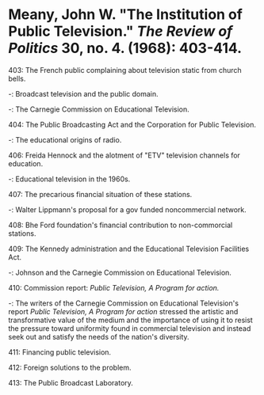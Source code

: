 # Meany, John W. "The Institution of Public Television." *The Review of Politics* 30, no. 4. (1968): 403-414.  

403: The French public complaining about television static from church bells. 

-: Broadcast television and the public domain.  

-: The Carnegie Commission on Educational Television.  

404: The Public Broadcasting Act and the Corporation for Public Television.  

-: The educational origins of radio.  

406: Freida Hennock and the alotment of "ETV" television channels for education.  

-: Educational television in the 1960s.  

407: The precarious financial situation of these stations.  

-: Walter Lippmann's proposal for a gov funded noncommercial network.  

408: Bhe Ford foundation's financial contribution to non-commorcial stations.  

409: The Kennedy administration and the Educational Television Facilities Act.  

-: Johnson and the Carnegie Commission on Educational Television.  

410: Commission report: *Public Television, A Program for action.*  

-: The writers of the Carnegie Commission on Educational Television's report *Public Television, A Program for action* stressed the artistic and transformative value of the medium and the importance of using it to resist the pressure toward uniformity found in commercial television and instead seek out and satisfy the needs of the nation's diversity.    

411: Financing public television.  

412: Foreign solutions to the problem.  

413: The Public Broadcast Laboratory.  
